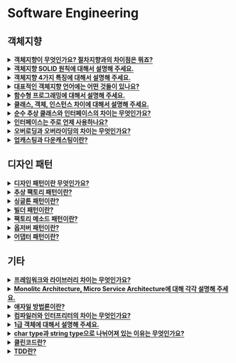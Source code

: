 # Software Engineering

<h2>객체지향</h2>

<details>
   <summary><span style="border-bottom:0.05em solid"><strong>객체지향이 무엇인가요? 절차지향과의 차이점은 뭐죠?</strong></span></summary>
<hr>
   <p><strong>객체지향(OOP; Object Oriented Programming)
      </strong>: 현실세계를 기반해서 모델링하는 프로그래밍 기법
      - 세부모델부터 디자인하는 Bottom-UP 방식
      - 추상화, 캡슐화, 상속, 다형성
   </p>
   <ul>
      <li>장점 : 코드 재활용성 높음, 디버깅 쉬움</li>
   </ul>
   <ul>
      <li>단점 : 처리속도가 절차지향보다 느림, </li>
   </ul>
   <ul>
      <li>언어 : JAVA, Python, C#</li>
   </ul>
   <p><strong>절차지향(PP; Procedural Programming)</strong>
      : 프로시저 호출의 개념을 바탕으로 하는 프로그래밍 기법
      - 데이터와 함수를 별개로 처리함
      - 큰 기능을 작은 단위로 나누어 처리하는 Top-Down 방식
   </p>
   <ul>
      <li>장점 : 실행 속도 빠름</li>
   </ul>
   <ul>
      <li>단점 : 유지보수 어려움, 디버깅 어려움</li>
   </ul>
   <ul>
      <li>언어 : C, Portran, Basic</li>
   </ul>
   <figure/></a></figure>

<hr>
</details>


<details>
   <summary><span style="border-bottom:0.05em solid"><strong>객체지향 SOLID 원칙에 대해서 설명해 주세요.</strong></span></summary>
<hr>

<hr>
</details>


<details>
   <summary><span style="border-bottom:0.05em solid"><strong>객체지향 4가지 특징에 대해서 설명해 주세요.</strong></span></summary>
<hr>
   <h3>추상화</h3>
   <ul>
      <li>추상적인 개념에 의존해서 설계</li>
   </ul>
   <ul>
      <li>사물의 공통적인 특징을 도출함</li>
   </ul>
   <h3>캡슐화</h3>
   <ul>
      <li>실제 구현 내용을 감추는 것</li>
   </ul>
   <ul>
      <li>낮은 결합도를 유지할 수 있도록 설계하는 것</li>
   </ul>
   <ul>
      <li>정보은닉의 개념을 활용함</li>
   </ul>
   <ul>
      <li>변경이 일어나도 다른 모듈에 영향을 최소화할 수 있음</li>
   </ul>
   <h3>상속</h3>
   <ul>
      <li>이미 정의된 부모 클래스의 메소드와 속성을 자식 클래스가 물려받는 것</li>
   </ul>
   <ul>
      <li>재사용성 높아짐</li>
   </ul>
   <ul>
      <li>단점 : 부모 클래스의 변경이 어려워진다 → IS-A 관계가 성립할때만 상속함으로써 해결</li>
   </ul>
   <h3>다형성</h3>
   <ul>
      <li>오버로딩, 오버라이딩과 관련</li>
   </ul>
   <ul>
      <li>구체적으로 어떤 클래스의 객체가 참조되는 지와 무관하게 여러 형태를 받아들임으로써 프로그래밍 가능</li>
   </ul>

<hr>
</details>


<details>
   <summary><span style="border-bottom:0.05em solid"><strong>대표적인 객체지향 언어에는 어떤 것들이 있나요?</strong></span></summary>
<hr>

<hr>
</details>


<details>
   <summary><span style="border-bottom:0.05em solid"><strong>함수형 프로그래밍에 대해서 설명해 주세요.</strong></span></summary>
<hr>

<hr>
</details>


<details>
   <summary><span style="border-bottom:0.05em solid"><strong>클래스, 객체, 인스턴스 차이에 대해서 설명해 주세요.</strong></span></summary>
<hr>
   <ul>
      <li><strong>클래스 </strong>: 객체를 만들어내기 위한 설계도나 틀, 연관되어 있는 메소드나 변수의 집합</li>
   </ul>
   <ul>
      <li><strong>객체 </strong>: 클래스의 인스턴스 , 구현할 대상</li>
   </ul>
   <ul>
      <li><strong>인스턴스 </strong>: 구현된 구체적인 실체, 메모리에 할당됨, 메모리에 생성한 객체</li>
   </ul>
   <p>클래스는 연관된 여러 데이터와 메소드로 이루어진 집합체를 말합니다.</p>
   <p>객체는 클래스의 구현해야할 대상을 말하고</p>
   <p>인스턴스는 메모리에 할당된 구현된 실체를 말합니다.</p>

<hr>
</details>


<details>
   <summary><span style="border-bottom:0.05em solid"><strong>순수 추상 클래스와 인터페이스의 차이는 무엇인가요?</strong></span></summary>
<hr>
   <p><strong>추상 클래스</strong></p>
   <ul>
      <li>추상 메소드를 한 개 이상 포함한 클래스</li>
   </ul>
   <ul>
      <li>서브 클래스에게 추상 메소드의 구현을 강제함</li>
   </ul>
   <ul>
      <li><strong>기능을 확장</strong>하는 데에 목적</li>
   </ul>
   <p><strong>인터페이스</strong></p>
   <ul>
      <li>추상메소드와 변수로만 이루어짐</li>
   </ul>
   <ul>
      <li>서브 클래스에게 메소드의 원형을 알려주어 자신의 목적에 맞게 메소드를 구현할 수 있게 함</li>
   </ul>
   <p><strong>공통점</strong></p>
   <ul>
      <li>인스턴스 생성 불가능</li>
   </ul>
   <ul>
      <li>서브 클래스가 기능을 구현하도록 책임을 위임함</li>
   </ul>
   <p><strong>차이점</strong></p>
   <ul>
      <li>추상클래스는 클래스 O, 인터페이스는 클래스 X</li>
   </ul>
   <ul>
      <li>추상클래스는 다중상속 불가능, 인터페이스는 다중상속 가능</li>
   </ul>

<hr>
</details>


<details>
   <summary><span style="border-bottom:0.05em solid"><strong>인터페이스는 주로 언제 사용하나요?</strong></span></summary>
<hr>


인터페이스(interface)란 다른 클래스를 작성할 때 기본이 되는 틀을 제공하면서, 다른 클래스 사이의 중간 매개 역할까지 담당하는 일종의 추상 클래스
<ul>
      <li>추상메소드와 변수로만 이루어짐</li>
      <li>인스턴스 생성 불가능</li>
   </ul>
   <ul>
      <li>서브 클래스가 기능을 구현하도록 책임을 위임함</li>
   </ul>
   1. 대규모 프로젝트 개발 시 일관되고 정형화된 개발을 위한 표준화가 가능합니다.

   2. 클래스의 작성과 인터페이스의 구현을 동시에 진행할 수 있으므로, 개발 시간을 단축할 수 있습니다.

   3. 클래스와 클래스 간의 관계를 인터페이스로 연결하면, 클래스마다 독립적인 프로그래밍이 가능합니다.
<hr>
</details>



<details>
   <summary><span style="border-bottom:0.05em solid"><strong>오버로딩과 오버라이딩의 차이는 무엇인가요?</strong></span></summary>
<hr>
   <ul>
      <li>오버로딩 : 같은 이름을 가진 메소드를 추가하는 것</li>
   </ul>
   <ul>
      <li>오버라이딩 : 부모 클래스의 메소드를 자식 클래스가 재정의 하는 것. </li>
   </ul>
   <figure/></a></figure>

<hr>
</details>


<details>
   <summary><span style="border-bottom:0.05em solid"><strong>업캐스팅과 다운캐스팅이란?</strong></span></summary>
<hr>
   <p>업캐스팅</p>
   <ul>
      <li>서브클래스의 객체가 수퍼클래스로 형변환됨</li>
   </ul>
   <ul>
      <li>수퍼클래스 변수로 서브클래스 가리킴</li>
   </ul>
   <ul>
      <li>이유 : instanceof 할 필요없이 부모타입으로 가리킬수있음, 코드 재사용성 높임</li>
   </ul>
   <p>다운캐스팅</p>
   <ul>
      <li>업캐스팅 상태를 원상태로 복구</li>
   </ul>
   <ul>
      <li>원래의 서브클래스로 복구. 명시적으로 형변환</li>
   </ul>
   <ul>
      <li>이유 : 서브클래스의 각자의 고유기능에 접근하기 위해</li>
   </ul>

<hr>
</details>

<p></p>
<p></p>
<h2>디자인 패턴</h2>

<details>
   <summary><span style="border-bottom:0.05em solid"><strong>디자인 패턴이란 무엇인가요?</strong></span></summary>
<hr>
   <p>반복적으로 일어나는 방법론을 어떻게 풀어나갈 것인가에 대한 솔루션</p>

<hr>
</details>


<details>
   <summary><span style="border-bottom:0.05em solid"><strong>추상 팩토리 패턴이란?</strong></span></summary>
<hr>
   <ul>
      <li>생성 패턴</li>
   </ul>
   <ul>
      <li>클래스에서 실제 구현부를 정의하지 않고 팩토리 클래스에 인스턴스 생성을 요청함</li>
   </ul>
   <ul>
      <li><strong>장점</strong> : 클라이언트 코드와 구현 분리 가능, 객체 간의 일관성 증진, 구현부 쉽게 수정 가능</li>
   </ul>
   <ul>
      <li><strong>단점</strong> : 새로운 종류의 product 제공 어려움</li>
   </ul>

<hr>
</details>


<details>
   <summary><span style="border-bottom:0.05em solid"><strong>싱글톤 패턴이란?</strong></span></summary>
<hr>
   <ul>
      <li>생성 패턴</li>
   </ul>
   <ul>
      <li>어떤 클래스의 인스턴스는 하나임을 보장함</li>
   </ul>
   <ul>
      <li>전역적인 접근점 제공, 공통된 객체를 여러곳에서 접근해야 하는 경우</li>
   </ul>
   <ul>
      <li><strong>장점</strong> : 인스턴스로의 접근을 통제, 접근 캡슐화</li>
   </ul>

<hr>
</details>


<details>
   <summary><span style="border-bottom:0.05em solid"><strong>빌더 패턴이란?</strong></span></summary>
<hr>
   <ul>
      <li>생성 패턴</li>
   </ul>
   <ul>
      <li>복잡한 객체를 생성하는 클래스와 표현하는 클래스를 분리</li>
   </ul>
   <ul>
      <li>복합적인 객체를 생성하는 과정을 세밀하게 분리할 수 있음</li>
   </ul>
   <ul>
      <li>생성과 표현을 분리</li>
   </ul>
   <ul>
      <li>데이터가 늘어난다면 매번 생성자를 만들어야하는데 그러지않아도됨</li>
   </ul>
   <ul>
      <li>명시적이다</li>
   </ul>

<hr>
</details>


<details>
   <summary><span style="border-bottom:0.05em solid"><strong>팩토리 메소드 패턴이란?</strong></span></summary>
<hr>
   <ul>
      <li>생성 패턴</li>
   </ul>
   <ul>
      <li>어떤 객체를 생성할지 서브클래스가 결정함</li>
   </ul>
   <ul>
      <li>자신이 어떤 객체를 생성해야할지 모를 때</li>
   </ul>

<hr>
</details>


<details>
   <summary><span style="border-bottom:0.05em solid"><strong>옵저버 패턴이란?</strong></span></summary>
<hr>
   <ul>
      <li>행위 패턴</li>
   </ul>
   <ul>
      <li>객체의 상태 변화를 관찰해 변화가 발생하면 변화를 통지받고 자동으로 갱신될 수 있게 함</li>
   </ul>
   <ul>
      <li>분산 이벤트 핸들링 시스템에 주로 사용</li>
   </ul>
   <ul>
      <li>객체가 변경되어야하는데 얼마나 많은 객체들이 변경되어야 하는지 모를 때</li>
   </ul>
   <ul>
      <li>장점 : subject와 observer 사이에 추상적인 결합도만 존재</li>
   </ul>

<hr>
</details>


<details>
   <summary><span style="border-bottom:0.05em solid"><strong>어댑터 패턴이란?</strong></span></summary>
<hr>
   <ul>
      <li>구조 패턴</li>
   </ul>
   <ul>
      <li>클래스의 인터페이스를 사용자가 기대하는 다른 인터페이스로 변환하는 패턴</li>
   </ul>
   <ul>
      <li>ex) 리사이클러뷰의 어댑터는 데이터 리스트로부터 아이템 뷰를 만들어냄</li>
   </ul>

<hr>
</details>



<p></p>
<h2>기타</h2>

<details>
   <summary><span style="border-bottom:0.05em solid"><strong>프레임워크와 라이브러리 차이는 무엇인가요?</strong></span></summary>
<hr>
프레임워크와 라이브러리의 차이
프레임워크와 라이브러리는 애플리케이션을 개발하는데 있어 쉽고 빠른 생산성을 위해 사용한다는 공통점을 가지고 있습니다. 

"제어반전"
둘의 가장 큰 차이점은 흐름을 누가 가지고 있느냐에 있습니다. 프레임워크는 스스로 흐름을 가지고 있어 사용자로 하여금 코드를 연결할 공간을 강제하지만 라이브러리를 사용할 때에는 사용자에게 흐름을 직접 제어하게 합니다. 어디서, 언제 호출할지 사용자가 결정짓게 되는 것입니다.

 
<hr>
</details>


<details>
   <summary><span style="border-bottom:0.05em solid"><strong>Monolitc Architecture, Micro Service Architecture에 대해 각각 설명해 주세요.</strong></span></summary>
<hr>

<hr>
</details>


<details>
   <summary><span style="border-bottom:0.05em solid"><strong>애자일 방법론이란?</strong></span></summary>
<hr>
   <p>반복적인 개발 주기를 통해서 소프트웨어를 개발하는 방법</p>
   <p>문서를 많이 만들지 않고 코딩을 통해 플젝 관리 및 피드백을 받아서 유동적으로 개발함</p>

<hr>
</details>


<details>
   <summary><span style="border-bottom:0.05em solid"><strong>컴파일러와 인터프리터의 차이는 무엇인가요?</strong></span></summary>
<hr>
   <p><strong>컴파일러</strong></p>
   <ul>
      <li>전체 소스코드를 훑으며 명령어를 수집하고 재구성</li>
   </ul>
   <ul>
      <li>소스코드를 기계어로 바꿈</li>
   </ul>
   <ul>
      <li>OS와 빌드 환경에 종속적</li>
   </ul>
   <p><strong>인터프리터</strong></p>
   <ul>
      <li>번역시간은 빠르지만 실행시간은 컴파일러보다는 느림</li>
   </ul>
   <ul>
      <li>소스코드를 한 줄씩 읽으며 기계어로 바꿈</li>
   </ul>
   <ul>
      <li>프로그램 수정이 간단하다</li>
   </ul>
   <figure/></a></figure>

<hr>
</details>


<details>
   <summary><span style="border-bottom:0.05em solid"><strong>1급 객체에 대해서 설명해 주세요.</strong></span></summary>
<hr>

<hr>
</details>


<details>
   <summary><span style="border-bottom:0.05em solid"><strong>char type과 string type으로 나뉘어져 있는 이유는 무엇인가요?</strong></span></summary>
<hr>
      String 클래스는 char 배열에 메서드 추가

 

      char 내용물 제한 , String은 제한없이 담을수 있음

 

      char 변수값 가지고 좌표 가지지 않음 

 

      String은 char과는 달리 클래스타입 변수이기에 좌표를 내용물로 가짐
<hr>
</details>


<details>
   <summary><span style="border-bottom:0.05em solid"><strong>클린코드란?</strong></span></summary>
<hr>
 클린코드는 가독성이 높고 깨끗한 코드를 말합니다. 리팩토링은 프로그램의 외부 동작을 변경하지 않으면서 내부 코드를 정리해 개선하는 것을 말하기 때문에, 클린코드가 리팩토링 안에 포함된다고 할 수 있습니다. 
<hr>
</details>


<details>
   <summary><span style="border-bottom:0.05em solid"><strong>TDD란?</strong></span></summary>
<hr>
테스트 주도 개발의 장점으로, 철저하게 테스트 주도로 가면 유지보수하기 편한 코드를 짜게 되어 있다는 점과 설계를 고치는 시간이 줄어든다는 것이 있습니다. 단점으로는 규모가 작거나 시간적으로 단기인 프로젝트에서 쓰기에는 생산성 저하와 비효율을 유발
<hr>
</details>



